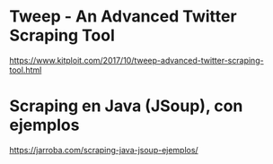 # Tweep - An Advanced Twitter Scraping Tool
https://www.kitploit.com/2017/10/tweep-advanced-twitter-scraping-tool.html

# Scraping en Java (JSoup), con ejemplos
https://jarroba.com/scraping-java-jsoup-ejemplos/
